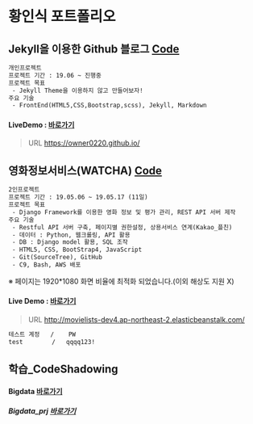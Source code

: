 # 황인식 포트폴리오

## Jekyll을 이용한 Github 블로그 [Code](https://github.com/owner0220/owner0220.github.io)

```html
개인프로젝트
프로젝트 기간 : 19.06 ~ 진행중
프로젝트 목표
 - Jekyll Theme을 이용하지 않고 만들어보자!
주요 기술
 - FrontEnd(HTML5,CSS,Bootstrap,scss), Jekyll, Markdown
```

#### LiveDemo : [바로가기](https://owner0220.github.io/)

> URL <https://owner0220.github.io/>





## 영화정보서비스(WATCHA) [Code](<https://github.com/owner0220/hodoo>)

```html
2인프로젝트
프로젝트 기간 : 19.05.06 ~ 19.05.17 (11일)
프로젝트 목표
 - Django Framework를 이용한 영화 정보 및 평가 관리, REST API 서버 제작
주요 기술
 - Restful API 서버 구축, 페이지별 권한설정, 상용서비스 연계(Kakao_플친)
 - 데이터 : Python, 웹크롤링, API 활용
 - DB : Django model 활용, SQL 조작
 - HTML5, CSS, BootStrap4, JavaScript
 - Git(SourceTree), GitHub
 - C9, Bash, AWS 배포
```

※ 페이지는 1920*1080 화면 비율에 최적화 되었습니다.(이외 해상도 지원 X)

#### Live Demo : [바로가기](http://movielists-dev4.ap-northeast-2.elasticbeanstalk.com/)

> URL http://movielists-dev4.ap-northeast-2.elasticbeanstalk.com/  

```html
테스트 계정   /    PW 
test        /   qqqq123!
```



## 학습_CodeShadowing

#### Bigdata [바로가기](<https://github.com/owner0220/bigdata>)

##### Bigdata_prj [바로가기](<https://github.com/owner0220/prj_bigdata>)

